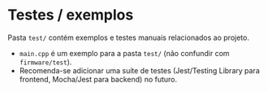 # Testes / exemplos

Pasta `test/` contém exemplos e testes manuais relacionados ao projeto.

- `main.cpp` é um exemplo para a pasta `test/` (não confundir com `firmware/test`).
- Recomenda-se adicionar uma suíte de testes (Jest/Testing Library para frontend, Mocha/Jest para backend) no futuro.
